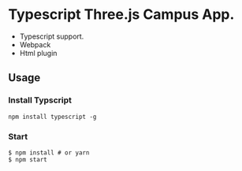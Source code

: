 # Typescript Three.js Campus App.

- Typescript support.
- Webpack
- Html plugin

## Usage

### Install Typscript

```
npm install typescript -g
```

### Start

```
$ npm install # or yarn
$ npm start
```
